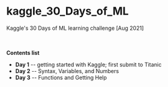 # kaggle_30_Days_of_ML
Kaggle's 30 Days of ML learning challenge [Aug 2021]  
<br><br>


**Contents list**
* **Day 1** -- getting started with Kaggle; first submit to Titanic
* **Day 2** -- Syntax, Variables, and Numbers
* **Day 3** -- Functions and Getting Help
